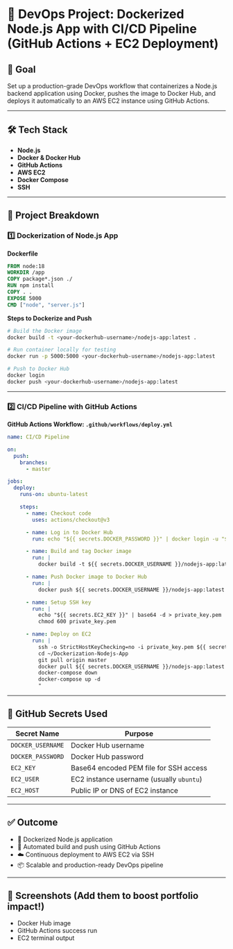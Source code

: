 
# 🚀 DevOps Project: Dockerized Node.js App with CI/CD Pipeline (GitHub Actions + EC2 Deployment)

## 🎯 Goal
Set up a production-grade DevOps workflow that containerizes a Node.js backend application using Docker, pushes the image to Docker Hub, and deploys it automatically to an AWS EC2 instance using GitHub Actions.

---

## 🛠️ Tech Stack
- **Node.js**
- **Docker & Docker Hub**
- **GitHub Actions**
- **AWS EC2**
- **Docker Compose**
- **SSH**

---

## 🔧 Project Breakdown

### 1️⃣ Dockerization of Node.js App

**Dockerfile**
```dockerfile
FROM node:18
WORKDIR /app
COPY package*.json ./
RUN npm install
COPY . .
EXPOSE 5000
CMD ["node", "server.js"]
```

**Steps to Dockerize and Push**
```bash
# Build the Docker image
docker build -t <your-dockerhub-username>/nodejs-app:latest .

# Run container locally for testing
docker run -p 5000:5000 <your-dockerhub-username>/nodejs-app:latest

# Push to Docker Hub
docker login
docker push <your-dockerhub-username>/nodejs-app:latest
```

---

### 2️⃣ CI/CD Pipeline with GitHub Actions

**GitHub Actions Workflow: `.github/workflows/deploy.yml`**
```yaml
name: CI/CD Pipeline

on:
  push:
    branches:
      - master

jobs:
  deploy:
    runs-on: ubuntu-latest

    steps:
      - name: Checkout code
        uses: actions/checkout@v3

      - name: Log in to Docker Hub
        run: echo "${{ secrets.DOCKER_PASSWORD }}" | docker login -u "${{ secrets.DOCKER_USERNAME }}" --password-stdin

      - name: Build and tag Docker image
        run: |
          docker build -t ${{ secrets.DOCKER_USERNAME }}/nodejs-app:latest ./backend

      - name: Push Docker image to Docker Hub
        run: |
          docker push ${{ secrets.DOCKER_USERNAME }}/nodejs-app:latest

      - name: Setup SSH key
        run: |
          echo "${{ secrets.EC2_KEY }}" | base64 -d > private_key.pem
          chmod 600 private_key.pem

      - name: Deploy on EC2
        run: |
          ssh -o StrictHostKeyChecking=no -i private_key.pem ${{ secrets.EC2_USER }}@${{ secrets.EC2_HOST }} "
          cd ~/Dockerization-Nodejs-App
          git pull origin master
          docker pull ${{ secrets.DOCKER_USERNAME }}/nodejs-app:latest
          docker-compose down
          docker-compose up -d
          "
```

---

## 🔐 GitHub Secrets Used
| Secret Name     | Purpose                               |
|------------------|----------------------------------------|
| `DOCKER_USERNAME` | Docker Hub username                   |
| `DOCKER_PASSWORD` | Docker Hub password                   |
| `EC2_KEY`         | Base64 encoded PEM file for SSH access|
| `EC2_USER`        | EC2 instance username (usually `ubuntu`)|
| `EC2_HOST`        | Public IP or DNS of EC2 instance      |

---

## ✅ Outcome
- 🚢 Dockerized Node.js application
- 🔁 Automated build and push using GitHub Actions
- ☁️ Continuous deployment to AWS EC2 via SSH
- 📦 Scalable and production-ready DevOps pipeline

---

## 📸 Screenshots (Add them to boost portfolio impact!)
- Docker Hub image
- GitHub Actions success run
- EC2 terminal output
